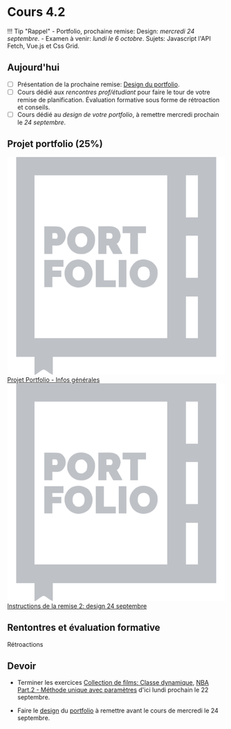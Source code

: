 # Cours 4.2
<!-- merc. 17 sept. -->

!!! Tip "Rappel"
    - Portfolio, prochaine remise: Design: *mercredi 24 septembre*.
    - Examen à venir: *lundi le 6 octobre*. Sujets: Javascript l'API Fetch, Vue.js et Css Grid.


## Aujourd'hui

- [ ] Présentation de la prochaine remise: [Design du portfolio](./projets/portfolio-remise2.md).
- [ ] Cours dédié aux *rencontres prof/étudiant* pour faire le tour de votre remise de planification. Évaluation formative sous forme de rétroaction et conseils.
- [ ] Cours dédié au *design de votre portfolio*, à remettre mercredi prochain le *24 septembre*.

## Projet portfolio (25%)

<div class="class-content-link">
  <img src="./projets/assets/icon-portfolio.svg">
  <a href="./projets/portfolio.html">Projet Portfolio - Infos générales</a>
</div>

<div class="class-content-link">
  <img src="./projets/assets/icon-portfolio.svg">
  <a href="./projets/portfolio-remise2.html">Instructions de la remise 2: design 24 septembre</a>
</div>

## Rentontres et évaluation formative

Rétroactions

<!-- https://forms.office.com/Pages/ResponsePage.aspx?id=x5Wp_94QyE6V2yjtBXZFXaPeP_R__StAixcWl8JEzpNUOTdSM1BPN1lPTUJLVUNVUDlEM1o4RlFFVi4u -->

## Devoir

- Terminer les exercices [Collection de films: Classe dynamique](https://tim-montmorency.com/timdoc/582-518MO/exercices/vue-collection-films-1/), [NBA Part.2 - Méthode unique avec paramètres](./exercices/NBA-methode-avec-parametres.md) d'ici lundi prochain le 22 septembre.

- Faire le [design](./projets/portfolio-remise2.md) du [portfolio](./projets/portfolio.md) à remettre avant le cours de mercredi le 24 septembre.
